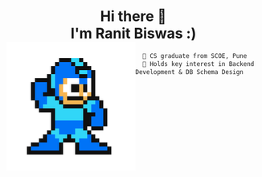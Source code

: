 <h1 align="center">
  Hi there 👋</br>
  I'm Ranit Biswas :)</br>
  <img src="./media/ranit-hero.gif" align="left" />
</h1>

```posh
  🏫 CS graduate from SCOE, Pune
  🔎 Holds key interest in Backend Development & DB Schema Design
```

<!--
**RhoNit/RhoNit** is a ✨ _special_ ✨ repository because its `README.md` (this file) appears on your GitHub profile.

Here are some ideas to get you started:

- 🔭 I’m currently working on ...
- 🌱 I’m currently learning ...
- 👯 I’m looking to collaborate on ...
- 🤔 I’m looking for help with ...
- 💬 Ask me about ...
- 📫 How to reach me: ...
- 😄 Pronouns: ...
- ⚡ Fun fact: ...
-->
